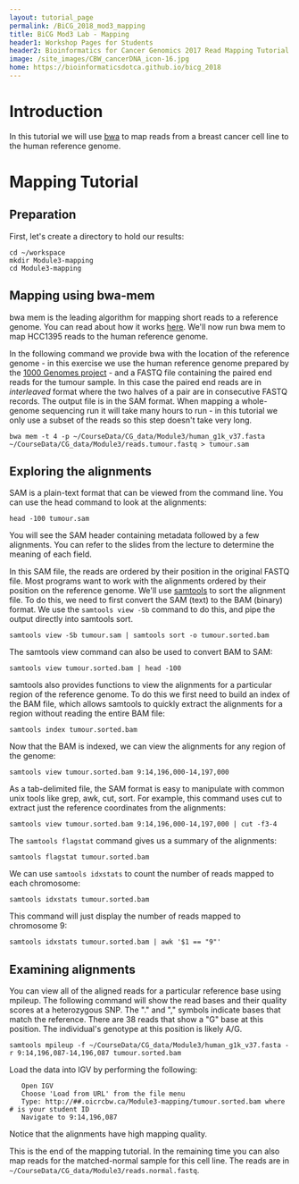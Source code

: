 ```yaml
---
layout: tutorial_page
permalink: /BiCG_2018_mod3_mapping
title: BiCG Mod3 Lab - Mapping
header1: Workshop Pages for Students
header2: Bioinformatics for Cancer Genomics 2017 Read Mapping Tutorial
image: /site_images/CBW_cancerDNA_icon-16.jpg
home: https://bioinformaticsdotca.github.io/bicg_2018
---
```


# Introduction

In this tutorial we will use [bwa](https://github.com/lh3/bwa) to map reads from a breast cancer cell line to the human reference genome.

# Mapping Tutorial


## Preparation

First, let's create a directory to hold our results:

```
cd ~/workspace
mkdir Module3-mapping
cd Module3-mapping
```

## Mapping using bwa-mem

bwa mem is the leading algorithm for mapping short reads to a reference genome. You can read about how it works [here](http://arxiv.org/abs/1303.3997). We'll now run bwa mem to map HCC1395 reads to the human reference genome. 

In the following command we provide bwa with the location of the reference genome - in this exercise we use the human reference genome prepared by the [1000 Genomes project](http://www.1000genomes.org/category/reference/) - and a FASTQ file containing the paired end reads for the tumour sample. In this case the paired end reads are in *interleaved* format where the two halves of a pair are in consecutive FASTQ records. The output file is in the SAM format. When mapping a whole-genome sequencing run it will take many hours to run - in this tutorial we only use a subset of the reads so this step doesn't take very long.

```
bwa mem -t 4 -p ~/CourseData/CG_data/Module3/human_g1k_v37.fasta ~/CourseData/CG_data/Module3/reads.tumour.fastq > tumour.sam
```


## Exploring the alignments

SAM is a plain-text format that can be viewed from the command line. You can use the head command to look at the alignments:

```
head -100 tumour.sam
```

You will see the SAM header containing metadata followed by a few alignments. You can refer to the slides from the lecture to determine the meaning of each field.

In this SAM file, the reads are ordered by their position in the original FASTQ file. Most programs want to work with the alignments ordered by their position on the reference genome. We'll use [samtools](https://github.com/samtools/samtools) to sort the alignment file. To do this, we need to first convert the SAM (text) to the BAM (binary) format. We use the `samtools view -Sb` command to do this, and pipe the output directly into samtools sort.

```
samtools view -Sb tumour.sam | samtools sort -o tumour.sorted.bam
```

The samtools view command can also be used to convert BAM to SAM:

```
samtools view tumour.sorted.bam | head -100
```

samtools also provides functions to view the alignments for a particular region of the reference genome. To do this we first need to build an index of the BAM file, which allows samtools to quickly extract the alignments for a region without reading the entire BAM file:

```
samtools index tumour.sorted.bam
```

Now that the BAM is indexed, we can view the alignments for any region of the genome:

```
samtools view tumour.sorted.bam 9:14,196,000-14,197,000
```

As a tab-delimited file, the SAM format is easy to manipulate with common unix tools like grep, awk, cut, sort. For example, this command uses cut to extract just the reference coordinates from the alignments:

```
samtools view tumour.sorted.bam 9:14,196,000-14,197,000 | cut -f3-4
```


The `samtools flagstat` command gives us a summary of the alignments:

```
samtools flagstat tumour.sorted.bam
```

We can use `samtools idxstats` to count the number of reads mapped to each chromosome:

```
samtools idxstats tumour.sorted.bam
```

This command will just display the number of reads mapped to chromosome 9:

```
samtools idxstats tumour.sorted.bam | awk '$1 == "9"'
```

## Examining alignments

You can view all of the aligned reads for a particular reference base using mpileup.
The following command will show the read bases and their quality scores at a heterozygous SNP.
The "." and "," symbols indicate bases that match the reference. 
There are 38 reads that show a "G" base at this position. 
The individual's genotype at this position is likely A/G.

```
samtools mpileup -f ~/CourseData/CG_data/Module3/human_g1k_v37.fasta -r 9:14,196,087-14,196,087 tumour.sorted.bam
```

Load the data into IGV by performing the following:

```
   Open IGV
   Choose 'Load from URL' from the file menu
   Type: http://##.oicrcbw.ca/Module3-mapping/tumour.sorted.bam where # is your student ID
   Navigate to 9:14,196,087
```

Notice that the alignments have high mapping quality.

This is the end of the mapping tutorial. In the remaining time you can also map reads for the matched-normal sample for this cell line. The reads are in `~/CourseData/CG_data/Module3/reads.normal.fastq`.
